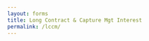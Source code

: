 ```yaml
---
layout: forms
title: Long Contract & Capture Mgt Interest
permalink: /lccm/
---
```


<script charset="utf-8" type="text/javascript" src="//js.hsforms.net/forms/v2.js"></script>
<script>
  hbspt.forms.create({
	region: "na1",
	portalId: "19681065",
	formId: "8e411865-0761-4648-97da-e2b53d24a6f5"
});
</script>
